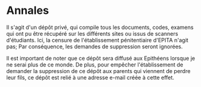# Annales
Il s'agit d'un dépôt privé, qui compile tous les documents, codes, examens qui ont pu être récupéré sur les différents sites ou issus de scanners d'étudiants.
Ici, la censure de l'établissement pénitentiaire d'EPITA n'agit pas; Par conséquence, les demandes de suppression seront ignorées.

Il est important de noter que ce dépôt sera diffusé aux Epithéens lorsque je ne serai plus de ce monde. De plus, pour empêcher l'établissement de demander la suppression de ce dépôt aux parents qui viennent de perdre leur fils, ce dépôt est relié à une adresse e-mail créée à cette effet.
